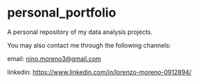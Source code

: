 # personal_portfolio
A personal repository of my data analysis projects.

You may also contact me through the following channels:

email: nino.moreno3@gmail.com

linkedin: https://www.linkedin.com/in/lorenzo-moreno-0912894/
